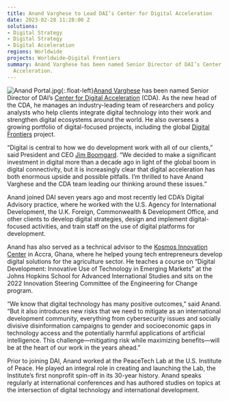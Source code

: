 ```yaml
---
title: Anand Varghese to Lead DAI’s Center for Digital Acceleration
date: 2023-02-28 11:28:00 Z
solutions:
- Digital Strategy
- Digital Strategy
- Digital Acceleration
regions: Worldwide
projects: Worldwide—Digital Frontiers
summary: Anand Varghese has been named Senior Director of DAI’s Center for Digital
  Acceleration.
---
```


![Anand Portal.jpg](/uploads/Anand%20Portal.jpg){:.float-left}[Anand Varghese](https://www.dai.com/who-we-are/our-team/anand-varghese) has been named Senior Director of DAI’s [Center for Digital Acceleration](https://www.dai.com/our-work/solutions/digital-acceleration) (CDA). As the new head of the CDA, he manages an industry-leading team of researchers and policy analysts who help clients integrate digital technology into their work and strengthen digital ecosystems around the world. He also oversees a growing portfolio of digital-focused projects, including the global [Digital Frontiers](https://www.dai.com/our-work/projects/worldwide-digital-frontiers-df) project. 

“Digital is central to how we do development work with all of our clients,” said President and CEO [Jim Boomgard](https://www.dai.com/who-we-are/board/james-boomgard). “We decided to make a significant investment in digital more than a decade ago in light of the global boom in digital connectivity, but it is increasingly clear that digital acceleration has both enormous upside and possible pitfalls. I’m thrilled to have Anand Varghese and the CDA team leading our thinking around these issues.”
 
Anand joined DAI seven years ago and most recently led CDA’s Digital Advisory practice, where he worked with the U.S. Agency for International Development, the U.K. Foreign, Commonwealth & Development Office, and other clients to develop digital strategies, design and implement digital-focused activities, and train staff on the use of digital platforms for development.

Anand has also served as a technical advisor to the [Kosmos Innovation Center](https://www.dai.com/our-work/projects/ghana-kosmos-innovation-center-kic) in Accra, Ghana, where he helped young tech entrepreneurs develop digital solutions for the agriculture sector. He teaches a course on “Digital Development: Innovative Use of Technology in Emerging Markets” at the Johns Hopkins School for Advanced International Studies and sits on the 2022 Innovation Steering Committee of the Engineering for Change program. 
 
“We know that digital technology has many positive outcomes,” said Anand. “But it also introduces new risks that we need to mitigate as an international development community, everything from cybersecurity issues and socially divisive disinformation campaigns to gender and socioeconomic gaps in technology access and the potentially harmful applications of artificial intelligence. This challenge—mitigating risk while maximizing benefits—will be at the heart of our work in the years ahead.”
 
Prior to joining DAI, Anand worked at the PeaceTech Lab at the U.S. Institute of Peace. He played an integral role in creating and launching the Lab, the Institute’s first nonprofit spin-off in its 30-year history. Anand speaks regularly at international conferences and has authored studies on topics at the intersection of digital technology and international development.

